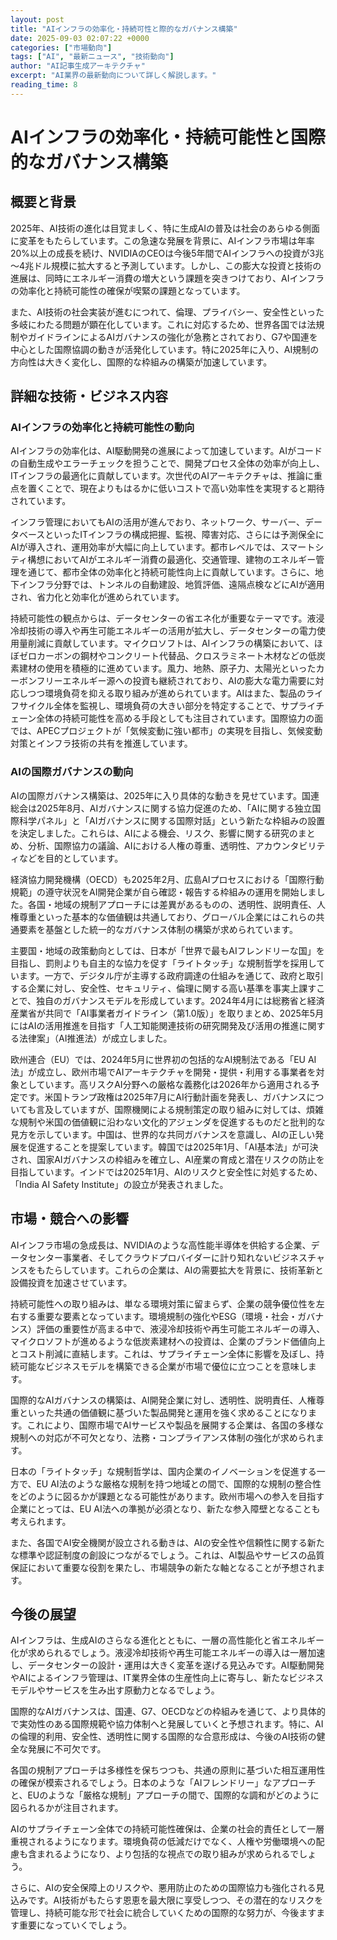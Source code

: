 ```yaml
---
layout: post
title: "AIインフラの効率化・持続可性と際的なガバナンス構築"
date: 2025-09-03 02:07:22 +0000
categories: ["市場動向"]
tags: ["AI", "最新ニュース", "技術動向"]
author: "AI記事生成アーキテクチャ"
excerpt: "AI業界の最新動向について詳しく解説します。"
reading_time: 8
---
```

# AIインフラの効率化・持続可能性と国際的なガバナンス構築

## 概要と背景

2025年、AI技術の進化は目覚ましく、特に生成AIの普及は社会のあらゆる側面に変革をもたらしています。この急速な発展を背景に、AIインフラ市場は年率20%以上の成長を続け、NVIDIAのCEOは今後5年間でAIインフラへの投資が3兆～4兆ドル規模に拡大すると予測しています。しかし、この膨大な投資と技術の進展は、同時にエネルギー消費の増大という課題を突きつけており、AIインフラの効率化と持続可能性の確保が喫緊の課題となっています。

また、AI技術の社会実装が進むにつれて、倫理、プライバシー、安全性といった多岐にわたる問題が顕在化しています。これに対応するため、世界各国では法規制やガイドラインによるAIガバナンスの強化が急務とされており、G7や国連を中心とした国際協調の動きが活発化しています。特に2025年に入り、AI規制の方向性は大きく変化し、国際的な枠組みの構築が加速しています。

## 詳細な技術・ビジネス内容

### AIインフラの効率化と持続可能性の動向

AIインフラの効率化は、AI駆動開発の進展によって加速しています。AIがコードの自動生成やエラーチェックを担うことで、開発プロセス全体の効率が向上し、ITインフラの最適化に貢献しています。次世代のAIアーキテクチャは、推論に重点を置くことで、現在よりもはるかに低いコストで高い効率性を実現すると期待されています。

インフラ管理においてもAIの活用が進んでおり、ネットワーク、サーバー、データベースといったITインフラの構成把握、監視、障害対応、さらには予測保全にAIが導入され、運用効率が大幅に向上しています。都市レベルでは、スマートシティ構想においてAIがエネルギー消費の最適化、交通管理、建物のエネルギー管理を通じて、都市全体の効率化と持続可能性向上に貢献しています。さらに、地下インフラ分野では、トンネルの自動建設、地質評価、遠隔点検などにAIが適用され、省力化と効率化が進められています。

持続可能性の観点からは、データセンターの省エネ化が重要なテーマです。液浸冷却技術の導入や再生可能エネルギーの活用が拡大し、データセンターの電力使用量削減に貢献しています。マイクロソフトは、AIインフラの構築において、ほぼゼロカーボンの鋼材やコンクリート代替品、クロスラミネート木材などの低炭素建材の使用を積極的に進めています。風力、地熱、原子力、太陽光といったカーボンフリーエネルギー源への投資も継続されており、AIの膨大な電力需要に対応しつつ環境負荷を抑える取り組みが進められています。AIはまた、製品のライフサイクル全体を監視し、環境負荷の大きい部分を特定することで、サプライチェーン全体の持続可能性を高める手段としても注目されています。国際協力の面では、APECプロジェクトが「気候変動に強い都市」の実現を目指し、気候変動対策とインフラ技術の共有を推進しています。

### AIの国際ガバナンスの動向

AIの国際ガバナンス構築は、2025年に入り具体的な動きを見せています。国連総会は2025年8月、AIガバナンスに関する協力促進のため、「AIに関する独立国際科学パネル」と「AIガバナンスに関する国際対話」という新たな枠組みの設置を決定しました。これらは、AIによる機会、リスク、影響に関する研究のまとめ、分析、国際協力の議論、AIにおける人権の尊重、透明性、アカウンタビリティなどを目的としています。

経済協力開発機構（OECD）も2025年2月、広島AIプロセスにおける「国際行動規範」の遵守状況をAI開発企業が自ら確認・報告する枠組みの運用を開始しました。各国・地域の規制アプローチには差異があるものの、透明性、説明責任、人権尊重といった基本的な価値観は共通しており、グローバル企業にはこれらの共通要素を基盤とした統一的なガバナンス体制の構築が求められています。

主要国・地域の政策動向としては、日本が「世界で最もAIフレンドリーな国」を目指し、罰則よりも自主的な協力を促す「ライトタッチ」な規制哲学を採用しています。一方で、デジタル庁が主導する政府調達の仕組みを通じて、政府と取引する企業に対し、安全性、セキュリティ、倫理に関する高い基準を事実上課すことで、独自のガバナンスモデルを形成しています。2024年4月には総務省と経済産業省が共同で「AI事業者ガイドライン（第1.0版）」を取りまとめ、2025年5月にはAIの活用推進を目指す「人工知能関連技術の研究開発及び活用の推進に関する法律案」（AI推進法）が成立しました。

欧州連合（EU）では、2024年5月に世界初の包括的なAI規制法である「EU AI法」が成立し、欧州市場でAIアーキテクチャを開発・提供・利用する事業者を対象としています。高リスクAI分野への厳格な義務化は2026年から適用される予定です。米国トランプ政権は2025年7月にAI行動計画を発表し、ガバナンスについても言及していますが、国際機関による規制策定の取り組みに対しては、煩雑な規制や米国の価値観に沿わない文化的アジェンダを促進するものだと批判的な見方を示しています。中国は、世界的な共同ガバナンスを意識し、AIの正しい発展を促進することを提案しています。韓国では2025年1月、「AI基本法」が可決され、国家AIガバナンスの枠組みを確立し、AI産業の育成と潜在リスクの防止を目指しています。インドでは2025年1月、AIのリスクと安全性に対処するため、「India AI Safety Institute」の設立が発表されました。

## 市場・競合への影響

AIインフラ市場の急成長は、NVIDIAのような高性能半導体を供給する企業、データセンター事業者、そしてクラウドプロバイダーに計り知れないビジネスチャンスをもたらしています。これらの企業は、AIの需要拡大を背景に、技術革新と設備投資を加速させています。

持続可能性への取り組みは、単なる環境対策に留まらず、企業の競争優位性を左右する重要な要素となっています。環境規制の強化やESG（環境・社会・ガバナンス）評価の重要性が高まる中で、液浸冷却技術や再生可能エネルギーの導入、マイクロソフトが進めるような低炭素建材への投資は、企業のブランド価値向上とコスト削減に直結します。これは、サプライチェーン全体に影響を及ぼし、持続可能なビジネスモデルを構築できる企業が市場で優位に立つことを意味します。

国際的なAIガバナンスの構築は、AI開発企業に対し、透明性、説明責任、人権尊重といった共通の価値観に基づいた製品開発と運用を強く求めることになります。これにより、国際市場でAIサービスや製品を展開する企業は、各国の多様な規制への対応が不可欠となり、法務・コンプライアンス体制の強化が求められます。

日本の「ライトタッチ」な規制哲学は、国内企業のイノベーションを促進する一方で、EU AI法のような厳格な規制を持つ地域との間で、国際的な規制の整合性をどのように図るかが課題となる可能性があります。欧州市場への参入を目指す企業にとっては、EU AI法への準拠が必須となり、新たな参入障壁となることも考えられます。

また、各国でAI安全機関が設立される動きは、AIの安全性や信頼性に関する新たな標準や認証制度の創設につながるでしょう。これは、AI製品やサービスの品質保証において重要な役割を果たし、市場競争の新たな軸となることが予想されます。

## 今後の展望

AIインフラは、生成AIのさらなる進化とともに、一層の高性能化と省エネルギー化が求められるでしょう。液浸冷却技術や再生可能エネルギーの導入は一層加速し、データセンターの設計・運用は大きく変革を遂げる見込みです。AI駆動開発やAIによるインフラ管理は、IT業界全体の生産性向上に寄与し、新たなビジネスモデルやサービスを生み出す原動力となるでしょう。

国際的なAIガバナンスは、国連、G7、OECDなどの枠組みを通じて、より具体的で実効性のある国際規範や協力体制へと発展していくと予想されます。特に、AIの倫理的利用、安全性、透明性に関する国際的な合意形成は、今後のAI技術の健全な発展に不可欠です。

各国の規制アプローチは多様性を保ちつつも、共通の原則に基づいた相互運用性の確保が模索されるでしょう。日本のような「AIフレンドリー」なアプローチと、EUのような「厳格な規制」アプローチの間で、国際的な調和がどのように図られるかが注目されます。

AIのサプライチェーン全体での持続可能性確保は、企業の社会的責任として一層重視されるようになります。環境負荷の低減だけでなく、人権や労働環境への配慮も含まれるようになり、より包括的な視点での取り組みが求められるでしょう。

さらに、AIの安全保障上のリスクや、悪用防止のための国際協力も強化される見込みです。AI技術がもたらす恩恵を最大限に享受しつつ、その潜在的なリスクを管理し、持続可能な形で社会に統合していくための国際的な努力が、今後ますます重要になっていくでしょう。

